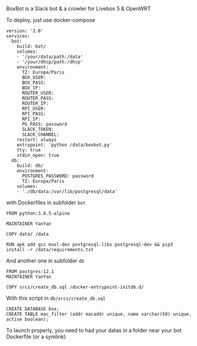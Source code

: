 BoxBot is a Slack bot & a crowler for Livebox 5 & OpenWRT

To deploy, just use docker-compose
```
version: '2.0'
services:
  bot:
    build: bot/
    volumes:
    - '/your/data/path:/data'
    - '/your/dhcp/path:/dhcp'
    environment:
      TZ: Europe/Paris
      BOX_USER:
      BOX_PASS:
      BOX_IP:
      ROUTER_USER:
      ROUTER_PASS:
      ROUTER_IP:
      RPI_USER:
      RPI_PASS:
      RPI_IP:
      PG_PASS: password
      SLACK_TOKEN:
      SLACK_CHANNEL:
    restart: always
    entrypoint: 'python /data/boxbot.py'
    tty: true
    stdin_open: true
  db:
    build: db/
    environment:
      POSTGRES_PASSWORD: password
      TZ: Europe/Paris
    volumes:
    - './db/data:/var/lib/postgresql/data'
```

with Dockerfiles in subfolder `bot`
```
FROM python:3.8.5-alpine

MAINTAINER YanYan

COPY data/ /data

RUN apk add gcc musl-dev postgresql-libs postgresql-dev && pip3 install -r /data/requirements.txt
```

And another one in subfolder `db`
```
FROM postgres:12.1
MAINTAINER YanYan

COPY srcs/create_db.sql /docker-entrypoint-initdb.d/
```

With this script in `db/srcs/create_db.sql`
```
CREATE DATABASE box;
CREATE TABLE mac_filter (addr macaddr unique, name varchar(50) unique, active boolean);
```

To launch properly, you need to had your datas in a folder near your bot Dockerfile (or a symlink)
